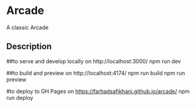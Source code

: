 # Arcade

A classic Arcade

## Description

##to serve and develop locally on http://localhost:3000/
npm run dev 


##to build and preview on http://localhost:4174/
npm run build
npm run preview

#to deploy to GH Pages on https://farhadsafikhani.github.io/arcade/
npm run deploy


